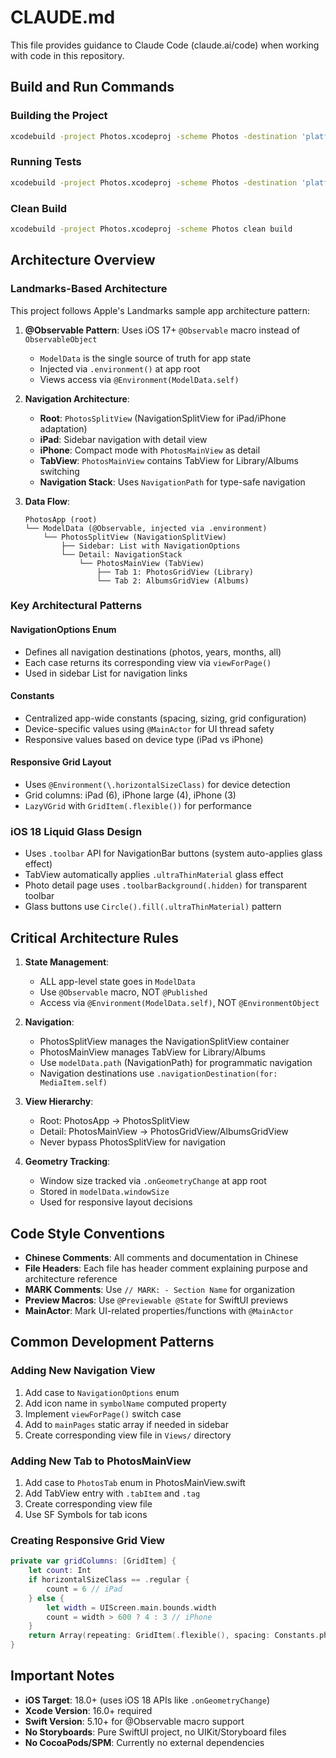 # CLAUDE.md

This file provides guidance to Claude Code (claude.ai/code) when working with code in this repository.

## Build and Run Commands

### Building the Project
```bash
xcodebuild -project Photos.xcodeproj -scheme Photos -destination 'platform=iOS Simulator,name=iPhone 16' build
```

### Running Tests
```bash
xcodebuild -project Photos.xcodeproj -scheme Photos -destination 'platform=iOS Simulator,name=iPhone 16' test
```

### Clean Build
```bash
xcodebuild -project Photos.xcodeproj -scheme Photos clean build
```

## Architecture Overview

### Landmarks-Based Architecture
This project follows Apple's Landmarks sample app architecture pattern:

1. **@Observable Pattern**: Uses iOS 17+ `@Observable` macro instead of `ObservableObject`
   - `ModelData` is the single source of truth for app state
   - Injected via `.environment()` at app root
   - Views access via `@Environment(ModelData.self)`

2. **Navigation Architecture**:
   - **Root**: `PhotosSplitView` (NavigationSplitView for iPad/iPhone adaptation)
   - **iPad**: Sidebar navigation with detail view
   - **iPhone**: Compact mode with `PhotosMainView` as detail
   - **TabView**: `PhotosMainView` contains TabView for Library/Albums switching
   - **Navigation Stack**: Uses `NavigationPath` for type-safe navigation

3. **Data Flow**:
   ```
   PhotosApp (root)
   └── ModelData (@Observable, injected via .environment)
       └── PhotosSplitView (NavigationSplitView)
           ├── Sidebar: List with NavigationOptions
           └── Detail: NavigationStack
               └── PhotosMainView (TabView)
                   ├── Tab 1: PhotosGridView (Library)
                   └── Tab 2: AlbumsGridView (Albums)
   ```

### Key Architectural Patterns

#### NavigationOptions Enum
- Defines all navigation destinations (photos, years, months, all)
- Each case returns its corresponding view via `viewForPage()`
- Used in sidebar List for navigation links

#### Constants
- Centralized app-wide constants (spacing, sizing, grid configuration)
- Device-specific values using `@MainActor` for UI thread safety
- Responsive values based on device type (iPad vs iPhone)

#### Responsive Grid Layout
- Uses `@Environment(\.horizontalSizeClass)` for device detection
- Grid columns: iPad (6), iPhone large (4), iPhone (3)
- `LazyVGrid` with `GridItem(.flexible())` for performance

### iOS 18 Liquid Glass Design
- Uses `.toolbar` API for NavigationBar buttons (system auto-applies glass effect)
- TabView automatically applies `.ultraThinMaterial` glass effect
- Photo detail page uses `.toolbarBackground(.hidden)` for transparent toolbar
- Glass buttons use `Circle().fill(.ultraThinMaterial)` pattern

## Critical Architecture Rules

1. **State Management**:
   - ALL app-level state goes in `ModelData`
   - Use `@Observable` macro, NOT `@Published`
   - Access via `@Environment(ModelData.self)`, NOT `@EnvironmentObject`

2. **Navigation**:
   - PhotosSplitView manages the NavigationSplitView container
   - PhotosMainView manages TabView for Library/Albums
   - Use `modelData.path` (NavigationPath) for programmatic navigation
   - Navigation destinations use `.navigationDestination(for: MediaItem.self)`

3. **View Hierarchy**:
   - Root: PhotosApp → PhotosSplitView
   - Detail: PhotosMainView → PhotosGridView/AlbumsGridView
   - Never bypass PhotosSplitView for navigation

4. **Geometry Tracking**:
   - Window size tracked via `.onGeometryChange` at app root
   - Stored in `modelData.windowSize`
   - Used for responsive layout decisions

## Code Style Conventions

- **Chinese Comments**: All comments and documentation in Chinese
- **File Headers**: Each file has header comment explaining purpose and architecture reference
- **MARK Comments**: Use `// MARK: - Section Name` for organization
- **Preview Macros**: Use `@Previewable @State` for SwiftUI previews
- **MainActor**: Mark UI-related properties/functions with `@MainActor`

## Common Development Patterns

### Adding New Navigation View
1. Add case to `NavigationOptions` enum
2. Add icon name in `symbolName` computed property
3. Implement `viewForPage()` switch case
4. Add to `mainPages` static array if needed in sidebar
5. Create corresponding view file in `Views/` directory

### Adding New Tab to PhotosMainView
1. Add case to `PhotosTab` enum in PhotosMainView.swift
2. Add TabView entry with `.tabItem` and `.tag`
3. Create corresponding view file
4. Use SF Symbols for tab icons

### Creating Responsive Grid View
```swift
private var gridColumns: [GridItem] {
    let count: Int
    if horizontalSizeClass == .regular {
        count = 6 // iPad
    } else {
        let width = UIScreen.main.bounds.width
        count = width > 600 ? 4 : 3 // iPhone
    }
    return Array(repeating: GridItem(.flexible(), spacing: Constants.photoGridSpacing), count: count)
}
```

## Important Notes

- **iOS Target**: 18.0+ (uses iOS 18 APIs like `.onGeometryChange`)
- **Xcode Version**: 16.0+ required
- **Swift Version**: 5.10+ for @Observable macro support
- **No Storyboards**: Pure SwiftUI project, no UIKit/Storyboard files
- **No CocoaPods/SPM**: Currently no external dependencies
